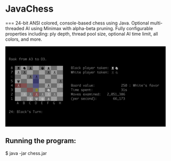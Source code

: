 # JavaChess
===
24-bit ANSI colored, console-based chess using Java.  Optional multi-threaded AI using Minimax with alpha-beta pruning.  Fully configurable properties including: ply depth, thread pool size, optional AI time limit, all colors, and more.

![](color-console-chess.png)


## Running the program:

$ java -jar chess.jar
